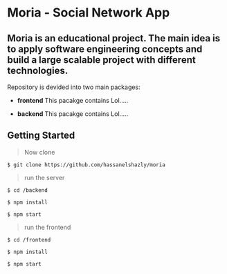 # Moria - Social Network App

Moria is an educational project. The main idea is to apply software 
engineering concepts and build a large scalable project with different 
technologies.
---------------------

Repository is devided into two main packages:

- **frontend** 
    This pacakge contains Lol.....

- **backend**
    This pacakge contains Lol.....


Getting Started
------------------

> Now clone 

```
$ git clone https://github.com/hassanelshazly/moria
```
> run the server

```
$ cd /backend

$ npm install

$ npm start
```

> run the frontend

```
$ cd /frontend

$ npm install

$ npm start
```